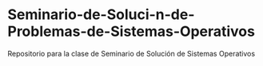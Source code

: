 # Seminario-de-Soluci-n-de-Problemas-de-Sistemas-Operativos
Repositorio para la clase de Seminario de Solución de Sistemas Operativos
